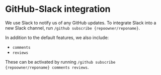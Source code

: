 # GitHub-Slack integration

We use Slack to notify us of any GitHub updates.
To integrate Slack into a new Slack channel, run `/github subscribe {repoowner/reponame}`.

In addition to the default features, we also include:

- `comments`
- `reviews`

These can be activated by running `/github subscribe {repoowner/reponame} comments reviews`.
